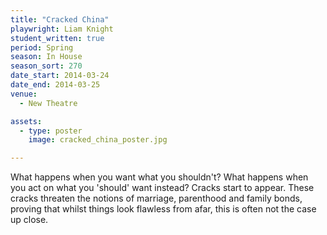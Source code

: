 ```yaml
---
title: "Cracked China"
playwright: Liam Knight
student_written: true
period: Spring
season: In House
season_sort: 270
date_start: 2014-03-24
date_end: 2014-03-25
venue:
  - New Theatre

assets:
  - type: poster
    image: cracked_china_poster.jpg

---
```


What happens when you want what you shouldn't? What happens when you act on what you 'should' want instead? Cracks start to appear. These cracks threaten the notions of marriage, parenthood and family bonds, proving that whilst things look flawless from afar, this is often not the case up close.

